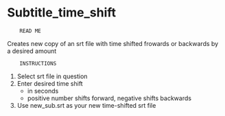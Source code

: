 # Subtitle_time_shift
		READ ME
Creates new copy of an srt file with time shifted frowards or backwards by a desired amount

		INSTRUCTIONS
1) Select srt file in question
2) Enter desired time shift 
	- in seconds
	- positive number shifts forward, negative shifts backwards
3) Use new_sub.srt as your new time-shifted srt file
